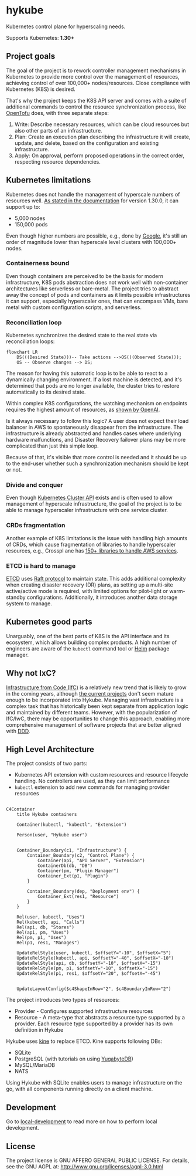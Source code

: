 # hykube
Kubernetes control plane for hyperscaling needs.

Supports Kubernetes: **1.30+**

## Project goals

The goal of the project is to rework controller management mechanisms in Kubernetes to provide more control over the management of resources, achieving control of over 100,000+ nodes/resources. Close compliance with Kubernetes (K8S) is desired.

That's why the project keeps the K8S API server and comes with a suite of additional commands to control the resource synchronization process, like [OpenTofu](https://opentofu.org/) does, with three separate steps:

1. Write: Describe necessary resources, which can be cloud resources but also other parts of an infrastructure.
2. Plan: Create an execution plan describing the infrastructure it will create, update, and delete, based on the configuration and existing infrastructure.
3. Apply: On approval, perform proposed operations in the correct order, respecting resource dependencies.

## Kubernetes limitations

Kubernetes does not handle the management of hyperscale numbers of resources well. [As stated in the documentation](https://kubernetes.io/docs/setup/best-practices/cluster-large/) for version 1.30.0, it can support up to:
* 5,000 nodes
* 150,000 pods

Even though higher numbers are possible, e.g., done by [Google](https://cloud.google.com/blog/products/containers-kubernetes/google-kubernetes-engine-clusters-can-have-up-to-15000-nodes), it's still an order of magnitude lower than hyperscale level clusters with 100,000+ nodes.

### Containerness bound

Even though containers are perceived to be the basis for modern infrastructure, K8S pods abstraction does not work well with non-container architectures like serverless or bare-metal. The project tries to abstract away the concept of pods and containers as it limits possible infrastructures it can support, especially hyperscaler ones, that can encompass VMs, bare metal with custom configuration scripts, and serverless.

### Reconciliation loop

Kubernetes synchronizes the desired state to the real state via reconciliation loops:
```mermaid
flowchart LR
    DS(((Desired State)))-- Take actions -->OS(((Observed State)));
    OS -- Observe changes --> DS;
```

The reason for having this automatic loop is to be able to react to a dynamically changing environment. If a lost machine is detected, and it's determined that pods are no longer available, the cluster tries to restore automatically to its desired state.

Within complex K8S configurations, the watching mechanism on endpoints requires the highest amount of resources, as [shown by OpenAI](https://openai.com/index/scaling-kubernetes-to-7500-nodes/).

Is it always necessary to follow this logic? A user does not expect their load balancer in AWS to spontaneously disappear from the infrastructure. The infrastructure is already abstracted and handles cases where underlying hardware malfunctions, and Disaster Recovery failover plans may be more complicated than just this simple loop.

Because of that, it's visible that more control is needed and it should be up to the end-user whether such a synchronization mechanism should be kept or not.

### Divide and conquer

Even though [Kubernetes Cluster API](https://cluster-api.sigs.k8s.io/) exists and is often used to allow management of hyperscale infrastructure, the goal of the project is to be able to manage hyperscaler infrastructure with one service cluster.

### CRDs fragmentation

Another example of K8S limitations is the issue with handling high amounts of CRDs, which cause fragmentation of libraries to handle hyperscaler resources, e.g., Crosspl   ane has [150+ libraries to handle AWS services](https://marketplace.upbound.io/providers/upbound/provider-family-aws/v1.10.0/providers).

### ETCD is hard to manage

[ETCD](https://etcd.io/) uses [Raft protocol](https://raft.github.io/) to maintain state. This adds additional complexity when creating disaster recovery (DR) plans, as setting up a multi-site active/active mode is required, with limited options for pilot-light or warm-standby configurations. Additionally, it introduces another data storage system to manage.

## Kubernetes good parts

Unarguably, one of the best parts of K8S is the API interface and its ecosystem, which allows building complex products. A high number of engineers are aware of the `kubectl` command tool or [Helm](https://helm.sh/) package manager.

## Why not IxC?
[Infrastructure from Code (IfC)](https://infrastructurefromcode.com/) is a relatively new trend that is likely to grow in the coming years, although [the current projects](https://architectelevator.com/cloud/iac-ifc-trends/) don't seem mature enough to be incorporated into Hykube. Managing vast infrastructure is a complex task that has historically been kept separate from application logic and maintained by different teams. However, with the popularization of IfC/IwC, there may be opportunities to change this approach, enabling more comprehensive management of software projects that are better aligned with [DDD](https://martinfowler.com/bliki/DomainDrivenDesign.html).

## High Level Architecture

The project consists of two parts:
* Kubernetes API extension with custom resources and resource lifecycle handling. No controllers are used, as they can limit performance
* `kubectl` extension to add new commands for managing provider resources

```mermaid

C4Container
    title Hykube containers

    Container(kubectl, "kubectl", "Extension")

    Person(user, "Hykube user")


    Container_Boundary(c1, "Infrastructure") {
        Container_Boundary(c2, "Control Plane") {
            Container(api, "API Server", "Extension")
            ContainerDb(db, "DB")
            Container(pm, "Plugin Manager")
            Container_Ext(p1, "Plugin")
        }

        Container_Boundary(dep, "Deployment env") {
            Container_Ext(res1, "Resource")
        }
    }

    Rel(user, kubectl, "Uses")
    Rel(kubectl, api, "Calls")
    Rel(api, db, "Stores")
    Rel(api, pm, "Uses")
    Rel(pm, p1, "Uses")
    Rel(p1, res1, "Manages")

    UpdateRelStyle(user, kubectl, $offsetY="-10", $offsetX="5")
    UpdateRelStyle(kubectl, api, $offsetY="-40", $offsetX="-10")
    UpdateRelStyle(api, db, $offsetY="-10", $offsetX="-15")
    UpdateRelStyle(pm, p1, $offsetY="-10", $offsetX="-15")
    UpdateRelStyle(p1, res1, $offsetY="20", $offsetX="-45")


    UpdateLayoutConfig($c4ShapeInRow="2", $c4BoundaryInRow="2")
```

The project introduces two types of resources:
* Provider - Configures supported infrastructure resources
* Resource - A meta-type that abstracts a resource type supported by a provider. Each resource type supported by a provider has its own definition in Hykube

Hykube uses [kine](https://github.com/k3s-io/kine) to replace ETCD. Kine supports following DBs:
* SQLite
* PostgreSQL (with tutorials on using [YugabyteDB](https://dzone.com/articles/kubernetes-evolution-transitioning-from-etcd-to-di))
* MySQL/MariaDB
* NATS

Using Hykube with SQLite enables users to manage infrastructure on the go, with all components running directly on a client machine.

## Development

Go to [local-development](./docs/local-development.md) to read more on how to perform local development.

## License

The project license is GNU AFFERO GENERAL PUBLIC LICENSE.
For details, see the GNU AGPL at: http://www.gnu.org/licenses/agpl-3.0.html
